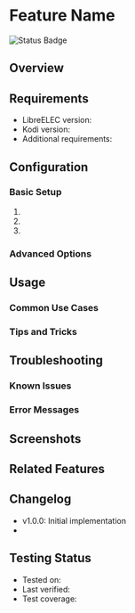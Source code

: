 # Feature Name

![Status Badge](https://img.shields.io/badge/status-stable-green.svg) <!-- Options: stable, beta, untested -->

## Overview
<!-- Brief description of what this feature does and why it's useful -->

## Requirements
<!-- Any specific requirements needed to use this feature -->
- LibreELEC version: <!-- minimum version required -->
- Kodi version: <!-- minimum version required -->
- Additional requirements: <!-- e.g., external storage, network connection -->

## Configuration
<!-- Step-by-step instructions on how to configure this feature -->

### Basic Setup
1. 
2. 
3. 

### Advanced Options
<!-- Any advanced configuration options -->

## Usage
<!-- How to use the feature once configured -->

### Common Use Cases
<!-- Examples of how and when to use this feature -->

### Tips and Tricks
<!-- Any helpful tips for getting the most out of this feature -->

## Troubleshooting
<!-- Common issues and their solutions -->

### Known Issues
<!-- List of known issues with workarounds if available -->

### Error Messages
<!-- Common error messages and what they mean -->

## Screenshots
<!-- Screenshots showing the feature in action -->

## Related Features
<!-- Links to related features or documentation -->

## Changelog
<!-- History of changes to this feature -->
- v1.0.0: Initial implementation
- <!-- Add more versions as needed -->

## Testing Status
<!-- Information about testing status -->
- Tested on: <!-- list of tested environments -->
- Last verified: <!-- date of last verification -->
- Test coverage: <!-- comprehensive/partial/minimal --> 